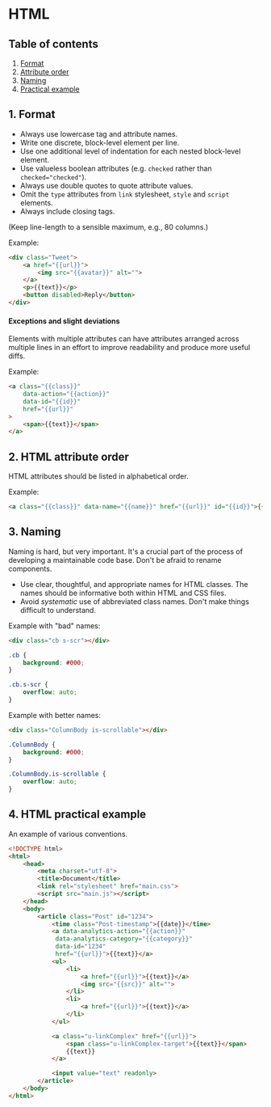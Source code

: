 # HTML

## Table of contents
1. [Format](html-format)
2. [Attribute order](html-attrs)
3. [Naming](html-naming)
4. [Practical example](html-example)


<a name="html-format"></a>
## 1. Format

* Always use lowercase tag and attribute names.
* Write one discrete, block-level element per line.
* Use one additional level of indentation for each nested block-level element.
* Use valueless boolean attributes (e.g. `checked` rather than `checked="checked"`).
* Always use double quotes to quote attribute values.
* Omit the `type` attributes from `link` stylesheet, `style` and `script` elements.
* Always include closing tags.

(Keep line-length to a sensible maximum, e.g., 80 columns.)

Example:

```html
<div class="Tweet">
	<a href="{{url}}">
		<img src="{{avatar}}" alt="">
	</a>
	<p>{{text}}</p>
	<button disabled>Reply</button>
</div>
```

#### Exceptions and slight deviations

Elements with multiple attributes can have attributes arranged across multiple
lines in an effort to improve readability and produce more useful diffs.

Example:

```html
<a class="{{class}}"
	data-action="{{action}}"
	data-id="{{id}}"
	href="{{url}}"
>
	<span>{{text}}</span>
</a>
```


<a name="html-attrs"></a>
## 2. HTML attribute order

HTML attributes should be listed in alphabetical order.

Example:

```html
<a class="{{class}}" data-name="{{name}}" href="{{url}}" id="{{id}}">{{text}}</a>
```


<a name="html-naming"></a>
## 3. Naming

Naming is hard, but very important. It's a crucial part of the process of
developing a maintainable code base. Don't be afraid to rename components.

* Use clear, thoughtful, and appropriate names for HTML classes. The names should be informative both within HTML and CSS files.
* Avoid _systematic_ use of abbreviated class names. Don't make things difficult to understand.

Example with "bad" names:

```html
<div class="cb s-scr"></div>
```

```css
.cb {
	background: #000;
}

.cb.s-scr {
	overflow: auto;
}
```

Example with better names:

```html
<div class="ColumnBody is-scrollable"></div>
```

```css
.ColumnBody {
	background: #000;
}

.ColumnBody.is-scrollable {
	overflow: auto;
}
```


<a name="html-example"></a>
## 4. HTML practical example

An example of various conventions.

```html
<!DOCTYPE html>
<html>
	<head>
		<meta charset="utf-8">
		<title>Document</title>
		<link rel="stylesheet" href="main.css">
		<script src="main.js"></script>
	</head>
	<body>
		<article class="Post" id="1234">
			<time class="Post-timestamp">{{date}}</time>
			<a data-analytics-action="{{action}}"
			 data-analytics-category="{{category}}"
			 data-id="1234"
			 href="{{url}}">{{text}}</a>
			<ul>
				<li>
					<a href="{{url}}">{{text}}</a>
					<img src="{{src}}" alt="">
				</li>
				<li>
					<a href="{{url}}">{{text}}</a>
				</li>
			</ul>

			<a class="u-linkComplex" href="{{url}}">
				<span class="u-linkComplex-target">{{text}}</span>
				{{text}}
			</a>

			<input value="text" readonly>
		</article>
	</body>
</html>
```

